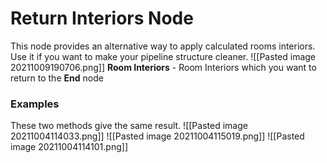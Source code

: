 # Return Interiors Node
This node provides an alternative way to apply calculated rooms interiors. Use it if you want to make your pipeline structure  cleaner.
![[Pasted image 20211009190706.png]]
**Room Interiors** - Room Interiors which you want to return to the **End** node


### Examples  
These two methods give the same result.
![[Pasted image 20211004114033.png]]
![[Pasted image 20211004115019.png]]
![[Pasted image 20211004114101.png]]

